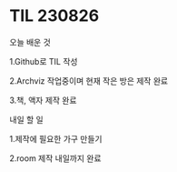 # TIL 230826

오늘 배운 것

1.Github로 TIL 작성


2.Archviz 작업중이며 현재 작은 방은 제작 완료


3.책, 액자 제작 완료



내일 할 일

1.제작에 필요한 가구 만들기

2.room 제작 내일까지 완료
